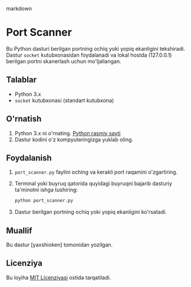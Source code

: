 markdown
# Port Scanner

Bu Python dasturi berilgan portning ochiq yoki yopiq ekanligini tekshiradi. Dastur `socket` kutubxonasidan foydalanadi va lokal hostda (127.0.0.1) berilgan portni skanerlash uchun mo'ljallangan.

## Talablar

- Python 3.x
- `socket` kutubxonasi (standart kutubxona)

## O'rnatish

1. Python 3.x ni o'rnating. [Python rasmiy sayti](https://www.python.org/downloads/)
2. Dastur kodini o'z kompyuteringizga yuklab oling.

## Foydalanish

1. `port_scanner.py` faylini oching va kerakli port raqamini o'zgartiring.
2. Terminal yoki buyruq qatorida quyidagi buyruqni bajarib dasturiy ta'minotni ishga tushiring:

   ```bash
   python port_scanner.py
   ```

3. Dastur berilgan portning ochiq yoki yopiq ekanligini ko'rsatadi.
## Muallif

Bu dastur [yaxshioken] tomonidan yozilgan.

## Licenziya

Bu loyiha [MIT Licenziyasi](LICENSE) ostida tarqatiladi.
